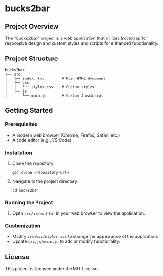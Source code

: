 # bucks2bar

## Project Overview
The "bucks2bar" project is a web application that utilizes Bootstrap for responsive design and custom styles and scripts for enhanced functionality. 

## Project Structure
```
bucks2bar
├── src
│   ├── index.html        # Main HTML document
│   ├── css
│   │   └── styles.css    # Custom styles
│   └── js
│       └── main.js       # Custom JavaScript
```

## Getting Started

### Prerequisites
- A modern web browser (Chrome, Firefox, Safari, etc.)
- A code editor (e.g., VS Code)

### Installation
1. Clone the repository:
   ```
   git clone <repository-url>
   ```
2. Navigate to the project directory:
   ```
   cd bucks2bar
   ```

### Running the Project
1. Open `src/index.html` in your web browser to view the application.

### Customization
- Modify `src/css/styles.css` to change the appearance of the application.
- Update `src/js/main.js` to add or modify functionality.

## License
This project is licensed under the MIT License.